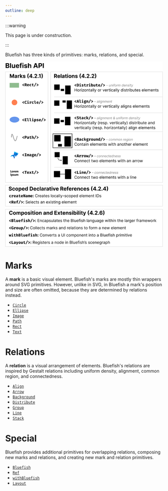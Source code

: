 ```yaml
---
outline: deep
---
```


:::warning

This page is under construction.

:::

Bluefish has three kinds of primitives: marks, relations, and special.

![API Reference](/api-reference/assets/api-camera-ready.png)

# Marks

A **mark** is a basic visual element. Bluefish's marks are mostly thin wrappers around SVG
primitives. However, unlike in SVG, in Bluefish a mark's position and size are often omitted,
because they are determined by relations instead.

- [`Circle`](/api-reference/marks/circle)
- [`Ellipse`](/api-reference/marks/ellipse)
- [`Image`](/api-reference/marks/image)
- [`Path`](/api-reference/marks/path)
- [`Rect`](/api-reference/marks/rect)
- [`Text`](/api-reference/marks/text)

# Relations

A **relation** is a visual arrangement of elements. Bluefish's relations are inspired by Gestalt
relations including uniform density, alignment, common region, and connectedness.

- [`Align`](/api-reference/relations/align)
- [`Arrow`](/api-reference/relations/arrow)
- [`Background`](/api-reference/relations/background)
- [`Distribute`](/api-reference/relations/distribute)
- [`Group`](/api-reference/relations/group)
- [`Line`](/api-reference/relations/line)
- [`Stack`](/api-reference/relations/stack)

# Special

Bluefish provides additional primitives for overlapping relations, composing new marks and
relations, and creating new mark and relation primitives.

- [`Bluefish`](/api-reference/special/bluefish)
- [`Ref`](/api-reference/special/ref)
- [`withBluefish`](/api-reference/special/withBluefish)
- [`Layout`](/api-reference/special/layout)

<!-- ## `Bluefish`

`Bluefish` denotes the region of the specification that is controlled by the Bluefish framework.
Bluefish primitives cannot be used outside this region.

## `Ref`

`Ref` (in conjunction with `createName`) provide _declarative references_. These references let you
select an existing element (either a mark or a relation of marks) and use it in another relation.
`createName` creates a new name in the current scope to avoid name collisions.

## `withBluefish`

Custom mark and relation definitions must be wrapped in the `withBluefish` higher-order component.
This component handles reference scopes.

## `Layout`

When you can't compose the mark or relation you want using Bluefish's existing primitives, you can
use the lower-level `Layout` API to define your own. This API works similarly to Jetpack Compose's
own `Layout` API. -->
